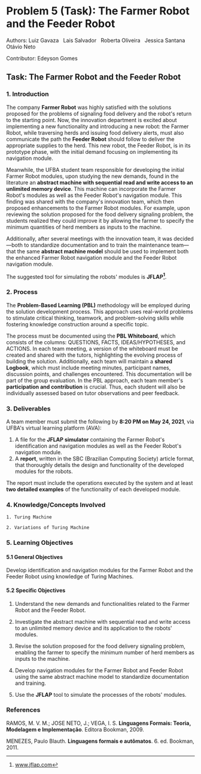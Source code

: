 # **Problem 5 (Task): The Farmer Robot and the Feeder Robot**
 
Authors: Luiz Gavaza &nbsp; Lais Salvador &nbsp; Roberta Oliveira &nbsp; Jessica Santana &nbsp; Otávio Neto

Contributor: Edeyson Gomes
 
## Task: The Farmer Robot and the Feeder Robot

### **1. Introduction**

The company **Farmer Robot** was highly satisfied with the solutions proposed for the problems of signaling food delivery and the robot's return to the starting point. Now, the innovation department is excited about implementing a new functionality and introducing a new robot: the Farmer Robot, while traversing herds and issuing food delivery alerts, must also communicate the path the **Feeder Robot** should follow to deliver the appropriate supplies to the herd. This new robot, the Feeder Robot, is in its prototype phase, with the initial demand focusing on implementing its navigation module.

Meanwhile, the UFBA student team responsible for developing the initial Farmer Robot modules, upon studying the new demands, found in the literature an **abstract machine with sequential read and write access to an unlimited memory device**. This machine can incorporate the Farmer Robot's modules as well as the Feeder Robot's navigation module. This finding was shared with the company's innovation team, which then proposed enhancements to the Farmer Robot modules. For example, upon reviewing the solution proposed for the food delivery signaling problem, the students realized they could improve it by allowing the farmer to specify the minimum quantities of herd members as inputs to the machine. 

Additionally, after several meetings with the innovation team, it was decided—both to standardize documentation and to train the maintenance team—that the same **abstract machine model** should be used to implement both the enhanced Farmer Robot navigation module and the Feeder Robot navigation module.

The suggested tool for simulating the robots' modules is **JFLAP[^1]**.

[^1]: www.jflap.com



### **2. Process**

The **Problem-Based Learning (PBL)** methodology will be employed during the solution development process. This approach uses real-world problems to stimulate critical thinking, teamwork, and problem-solving skills while fostering knowledge construction around a specific topic.

The process must be documented using the **PBL Whiteboard**, which consists of the columns: QUESTIONS, FACTS, IDEAS/HYPOTHESES, and ACTIONS. In each team meeting, a version of the whiteboard must be created and shared with the tutors, highlighting the evolving process of building the solution. Additionally, each team will maintain a **shared Logbook**, which must include meeting minutes, participant names, discussion points, and challenges encountered. This documentation will be part of the group evaluation. In the PBL approach, each team member's **participation and contribution** is crucial. Thus, each student will also be individually assessed based on tutor observations and peer feedback.



### **3. Deliverables**

A team member must submit the following by **8:20 PM on May 24, 2021**, via UFBA's virtual learning platform (AVA):  

1. A file for the **JFLAP simulator** containing the Farmer Robot's identification and navigation modules as well as the Feeder Robot's navigation module.  
2. A **report**, written in the SBC (Brazilian Computing Society) article format, that thoroughly details the design and functionality of the developed modules for the robots.  

The report must include the operations executed by the system and at least **two detailed examples** of the functionality of each developed module.


### **4. Knowledge/Concepts Involved**

    1. Turing Machine  

    2. Variations of Turing Machine  



### **5. Learning Objectives**

#### **5.1 General Objectives**

Develop identification and navigation modules for the Farmer Robot and the Feeder Robot using knowledge of Turing Machines.


#### **5.2 Specific Objectives**

1. Understand the new demands and functionalities related to the Farmer Robot and the Feeder Robot.  

2. Investigate the abstract machine with sequential read and write access to an unlimited memory device and its application to the robots' modules.  

3. Revise the solution proposed for the food delivery signaling problem, enabling the farmer to specify the minimum number of herd members as inputs to the machine.  

4. Develop navigation modules for the Farmer Robot and Feeder Robot using the same abstract machine model to standardize documentation and training.  

5. Use the **JFLAP** tool to simulate the processes of the robots' modules.  

### </a> References 
RAMOS, M. V. M.; JOSE NETO, J.; VEGA, I. S. **Linguagens Formais: Teoria, Modelagem e Implementação**. Editora Bookman, 2009.

MENEZES, Paulo Blauth. **Linguagens formais e autômatos**. 6. ed. Bookman, 2011.
